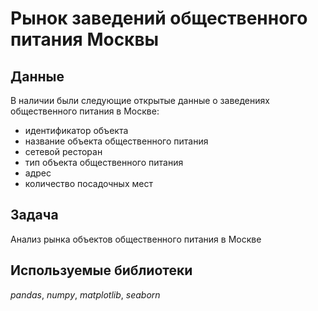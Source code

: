 # Рынок заведений общественного питания Москвы


## Данные

В наличии были следующие открытые данные о заведениях общественного питания в Москве:
- идентификатор объекта
- название объекта общественного питания
- сетевой ресторан
- тип объекта общественного питания
- адрес
- количество посадочных мест

## Задача

Анализ рынка объектов общественного питания в Москве 

## Используемые библиотеки
*pandas*, *numpy*, *matplotlib*, *seaborn*
